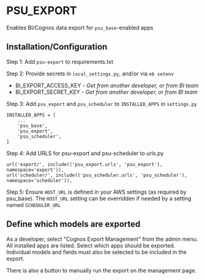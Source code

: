 # PSU_EXPORT

Enables BI/Cognos data export for `psu_base`-enabled apps

## Installation/Configuration

Step 1: Add `psu-export` to requirements.txt

Step 2: Provide secrets in `local_settings.py`, and/or via `eb setenv`
* BI_EXPORT_ACCESS_KEY *- Get from another developer, or from BI team*
* BI_EXPORT_SECRET_KEY *- Get from another developer, or from BI team*

Step 3: Add `psu_export` and `psu_scheduler` to `INSTALLED_APPS` in `settings.py`
```buildoutcfg
INSTALLED_APPS = [
    ...
    'psu_base',
    'psu_export',
    'psu_scheduler',
]
```

Step 4: Add URLS for psu-export and psu-scheduler to urls.py
```
url('export/', include(('psu_export.urls', 'psu_export'), namespace='export')),
url('scheduler/', include(('psu_scheduler.urls', 'psu_scheduler'), namespace='scheduler')),
```

Step 5: Ensure `HOST_URL` is defined in your AWS settings (as required by psu_base). 
The `HOST_URL` setting can be overridden if needed by a setting named `SCHEDULER_URL`

## Define which models are exported
As a developer, select "Cognos Export Management" from the admin menu.
All installed apps are listed.  Select which apps should be exported.
Individual models and fields must also be selected to be included in the export.

There is also a button to manually run the export on the management page.